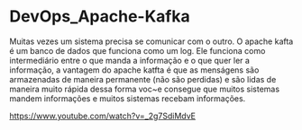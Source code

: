 # DevOps_Apache-Kafka

Muitas vezes um sistema precisa se comunicar com o outro. O apache kafta é um banco de dados que funciona como um log. Ele funciona como intermediário entre o que manda a informação e o que quer ler a informação, a vantagem do apache katfta é que as menságens são armazenadas de maneira permanente (não são perdidas) e são lidas de maneira muito rápida dessa forma voc~e consegue que muitos sistemas mandem informações e muitos sistemas recebam informações.

https://www.youtube.com/watch?v=_2g7SdiMdvE

